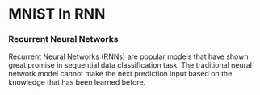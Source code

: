 # MNIST In RNN

### Recurrent Neural Networks

Recurrent Neural Networks (RNNs) are popular models that have shown great promise in sequential data classification task. The traditional neural network model cannot make the next prediction input based on the knowledge that has been learned before.